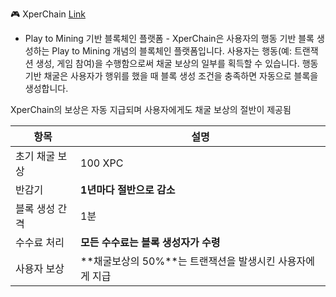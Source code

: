🎮 XperChain <a href="https://xperchain.streamlit.app" target="new"> Link </a><br>
- Play to Mining 기반 블록체인 플랫폼 -
XperChain은 사용자의 행동 기반 블록 생성하는 Play to Mining 개념의 블록체인 플랫폼입니다. 사용자는 행동(예: 트랜잭션 생성, 게임 참여)을 수행함으로써 채굴 보상의 일부를 획득할 수 있습니다. 행동 기반 채굴은 사용자가 행위를 했을 때 블록 생성 조건을 충족하면 자동으로 블록을 생성합니다. 

XperChain의 보상은 자동 지급되며 사용자에게도 채굴 보상의 절반이 제공됨

| 항목       | 설명                                               |
| -------- | ------------------------------------------------ |
| 초기 채굴 보상    | 100 XPC                                          |
| 반감기      | **1년마다 절반으로 감소**                                 |
| 블록 생성 간격 | 1분                        |
| 수수료 처리   | **모든 수수료는 블록 생성자가 수령**                     |
| 사용자 보상   | \*\*채굴보상의 50%\*\*는 트랜잭션을 발생시킨 사용자에게 지급 |
